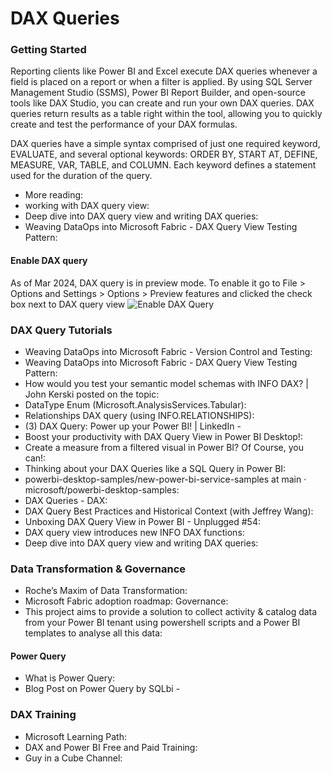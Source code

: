 # DAX Queries 

### Getting Started
Reporting clients like Power BI and Excel execute DAX queries whenever a field is placed on a report or when a filter is applied. By using SQL Server Management Studio (SSMS), Power BI Report Builder, and open-source tools like DAX Studio, you can create and run your own DAX queries. DAX queries return results as a table right within the tool, allowing you to quickly create and test the performance of your DAX formulas.

DAX queries have a simple syntax comprised of just one required keyword, EVALUATE, and several optional keywords: ORDER BY, START AT, DEFINE, MEASURE, VAR, TABLE, and COLUMN. Each keyword defines a statement used for the duration of the query.

- More reading: [](https://learn.microsoft.com/en-us/dax/dax-queries)
- working with DAX query view: [](https://learn.microsoft.com/en-us/power-bi/transform-model/dax-query-view)
- Deep dive into DAX query view and writing DAX queries: [](https://powerbi.microsoft.com/en-us/blog/deep-dive-into-dax-query-view-and-writing-dax-queries/)
- Weaving DataOps into Microsoft Fabric - DAX Query View Testing Pattern: [](https://www.kerski.tech/bringing-dataops-to-power-bi-part36/)

#### Enable DAX query 
As of Mar 2024, DAX query is in preview mode.  To enable it go to File > Options and Settings > Options > Preview features and clicked the check box next to DAX query view
![Enable DAX Query](https://akbarsait.github.io/powertools-data/assets/dax/daxqueries-1.png)

### DAX Query Tutorials
- Weaving DataOps into Microsoft Fabric - Version Control and Testing: [](https://www.youtube.com/watch?v=WyMQSyf3NvM)
- Weaving DataOps into Microsoft Fabric - DAX Query View Testing Pattern: [](https://www.kerski.tech/bringing-dataops-to-power-bi-part36/)
- How would you test your semantic model schemas with INFO DAX? | John Kerski posted on the topic: [](https://www.linkedin.com/posts/john-kerski-41a697100_with-the-recent-release-of-the-info-dax-functions-activity-7153415678111150080-lOMQ?utm_source=share&utm_medium=member_ios)
- DataType Enum (Microsoft.AnalysisServices.Tabular): [](https://learn.microsoft.com/en-us/dotnet/api/microsoft.analysisservices.tabular.datatype?view=analysisservices-dotnet)
- Relationships DAX query (using INFO.RELATIONSHIPS): [](https://www.datazoepowerbi.com/post/relationships-dax-query-using-info-relationships)
- (3) DAX Query: Power up your Power BI! | LinkedIn - [](https://www.linkedin.com/pulse/dax-query-power-up-your-bi-hung-nguyen-rgy7e/)
- Boost your productivity with DAX Query View in Power BI Desktop!: [](https://www.youtube.com/watch?v=oPGGYLKhTOA)
- Create a measure from a filtered visual in Power BI? Of Course, you can!: [](https://www.youtube.com/watch?v=GFENAFw1co4)
- Thinking about your DAX Queries like a SQL Query in Power BI: [](https://www.youtube.com/watch?v=tQrr7RPSvsQ&t=7s)
- powerbi-desktop-samples/new-power-bi-service-samples at main · microsoft/powerbi-desktop-samples: [](https://github.com/microsoft/powerbi-desktop-samples/tree/main/new-power-bi-service-samples)
- DAX Queries - DAX: [](https://learn.microsoft.com/en-us/dax/dax-queries)
- DAX Query Best Practices and Historical Context (with Jeffrey Wang): [](https://www.youtube.com/watch?v=bCcJorCKw8k)
- Unboxing DAX Query View in Power BI - Unplugged #54: [](https://www.youtube.com/watch?v=hiBRhmX-pbM)
- DAX query view introduces new INFO DAX functions: [](https://powerbi.microsoft.com/en-us/blog/dax-query-view-introduces-new-info-dax-functions/)
- Deep dive into DAX query view and writing DAX queries: [](https://powerbi.microsoft.com/en-us/blog/deep-dive-into-dax-query-view-and-writing-dax-queries/)

### Data Transformation & Governance 
- Roche’s Maxim of Data Transformation: [](https://ssbipolar.com/2021/05/31/roches-maxim/)
- Microsoft Fabric adoption roadmap: Governance: [](https://learn.microsoft.com/en-us/power-bi/guidance/fabric-adoption-roadmap-governance)
- This project aims to provide a solution to collect activity & catalog data from your Power BI tenant using powershell scripts and a Power BI templates to analyse all this data: [](https://github.com/RuiRomano/pbimonitor)

#### Power Query
- What is Power Query: [](https://learn.microsoft.com/en-us/power-query/power-query-what-is-power-query)
- Blog Post on Power Query by SQLbi - [](https://www.sqlbi.com/topics/power-query/)

### DAX Training
- Microsoft Learning Path: [](https://learn.microsoft.com/en-us/training/browse/?products=power-bi&expanded=power-platform&resource_type=learning%20path)
- DAX and Power BI Free and Paid Training: [](https://www.sqlbi.com/training/)
- Guy in a Cube Channel: [](https://www.youtube.com/@GuyInACube)
